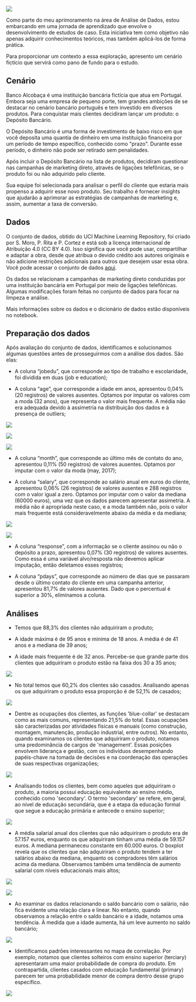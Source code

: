 ![](https://github.com/claudiaanjos/projetos-analise-dados/blob/main/projetos/Analise-para-campanha-de-marketing-instituicao-fincanceira/images/image0.png)

Como parte do meu aprimoramento na área de Análise de Dados, estou embarcando em uma jornada de aprendizado que envolve o desenvolvimento de estudos de caso. Esta iniciativa tem como objetivo não apenas adquirir conhecimentos teóricos, mas também aplicá-los de forma prática.

Para proporcionar um contexto a essa exploração, apresento um cenário fictício que servirá como pano de fundo para o estudo.

## Cenário

Banco Alcobaça é uma instituição bancária fictícia que atua em Portugal. Embora seja uma empresa de pequeno porte, tem grandes ambições de se destacar no cenário bancário português e tem investido em diversos produtos. Para conquistar mais clientes decidiram lançar um produto: o Depósito Bancário.

O Depósito Bancário é uma forma de investimento de baixo risco em que você deposita uma quantia de dinheiro em uma instituição financeira por um período de tempo específico, conhecido como "prazo". Durante esse período, o dinheiro não pode ser retirado sem penalidades.

Após incluir o Depósito Bancário na lista de produtos, decidiram questionar nas campanhas de marketing direto, através de ligações telefônicas, se o produto foi ou não adquirido pelo cliente.

Sua equipe foi selecionada para analisar o perfil do cliente que estaria mais propenso a adquirir esse novo produto. Seu trabalho é fornecer insights que ajudarão a aprimorar as estratégias de campanhas de marketing e, assim, aumentar a taxa de conversão.

## Dados

O conjunto de dados, obtido do UCI Machine Learning Repository, foi criado por S. Moro, P. Rita e P. Cortez e está sob a licença internacional de Atribuição 4.0 (CC BY 4.0). Isso significa que você pode usar, compartilhar e adaptar a obra, desde que atribua o devido crédito aos autores originais e não adicione restrições adicionais para outros que desejem usar essa obra. Você pode acessar o conjunto de dados [aqui](https://archive.ics.uci.edu/dataset/222/bank+marketing).

Os dados se relacionam a campanhas de marketing direto conduzidas por uma instituição bancária em Portugal por meio de ligações telefônicas. Algumas modificações foram feitas no conjunto de dados para focar na limpeza e análise. 

Mais informações sobre os dados e o dicionário de dados estão disponíveis no notebook.


## Preparação dos dados

Após avaliação do conjunto de dados, identificamos e solucionamos algumas questões antes de prosseguirmos com a análise dos dados. São elas:

- A coluna “jobedu”, que corresponde ao tipo de trabalho e escolaridade, foi dividida em duas (job e education);

- A coluna “age”, que corresponde a idade em anos, apresentou 0,04% (20 registros) de valores ausentes. Optamos por imputar os valores com a moda (32 anos), que representa o valor mais frequente. A média não era adequada devido à assimetria na distribuição dos dados e à presença de outliers;

![](https://github.com/claudiaanjos/projetos-analise-dados/blob/main/projetos/Analise-para-campanha-de-marketing-instituicao-fincanceira/images/image13.png)

![](https://github.com/claudiaanjos/projetos-analise-dados/blob/main/projetos/Analise-para-campanha-de-marketing-instituicao-fincanceira/images/image1.png)

![](https://github.com/claudiaanjos/projetos-analise-dados/blob/main/projetos/Analise-para-campanha-de-marketing-instituicao-fincanceira/images/image2.png)

- A coluna “month”, que corresponde ao último mês de contato do ano, apresentou 0,11% (50 registros) de valores ausentes. Optamos por imputar com o valor da moda (may, 2017);

- A coluna “salary”, que corresponde ao salário anual em euros do cliente, apresentou 0,06% (26 registros) de valores ausentes e 288 registros com o valor igual a zero. Optamos por imputar com o valor da mediana (60000 euros), uma vez que os dados parecem apresentar assimetria. A média não é apropriada neste caso, e a moda também não, pois o valor mais frequente está consideravelmente abaixo da média e da mediana;

![](https://github.com/claudiaanjos/projetos-analise-dados/blob/main/projetos/Analise-para-campanha-de-marketing-instituicao-fincanceira/images/image3.png)

![](https://github.com/claudiaanjos/projetos-analise-dados/blob/main/projetos/Analise-para-campanha-de-marketing-instituicao-fincanceira/images/image4.png)

- A coluna “response”, com a informação se o cliente assinou ou não o depósito a prazo, apresentou 0,07% (30 registros) de valores ausentes. Como essa é uma variável alvo/resposta não devemos aplicar imputação, então deletamos esses registros;

- A coluna “pdays”, que corresponde ao número de dias que se passaram desde o último contato do cliente em uma campanha anterior, apresentou 81,7% de valores ausentes. Dado que o percentual é superior a 30%, eliminamos a coluna.

## Análises
 
- Temos que 88,3% dos clientes não adquiriram o produto;

- A idade máxima é de 95 anos e mínima de 18 anos. A média é de 41 anos e a mediana de 39 anos;

- A idade mais frequente é de 32 anos. Percebe-se que grande parte dos clientes que adquiriram o produto estão na faixa dos 30 a 35 anos;

![](https://github.com/claudiaanjos/projetos-analise-dados/blob/main/projetos/Analise-para-campanha-de-marketing-instituicao-fincanceira/images/image5.png)

- No total temos que 60,2% dos clientes são casados. Analisando apenas os que adquiriram o produto essa proporção é de 52,1% de casados;

![](https://github.com/claudiaanjos/projetos-analise-dados/blob/main/projetos/Analise-para-campanha-de-marketing-instituicao-fincanceira/images/image6.png)

- Dentre as ocupações dos clientes, as funções 'blue-collar' se destacam como as mais comuns, representando 21,5% do total. Essas ocupações são caracterizadas por atividades físicas e manuais (como construção, montagem, manutenção, produção industrial, entre outros). No entanto, quando examinamos os clientes que adquiriram o produto, notamos uma predominância de cargos de 'management'. Essas posições envolvem liderança e gestão, com os indivíduos desempenhando papéis-chave na tomada de decisões e na coordenação das operações de suas respectivas organizações;

![](https://github.com/claudiaanjos/projetos-analise-dados/blob/main/projetos/Analise-para-campanha-de-marketing-instituicao-fincanceira/images/image7.png)

- Analisando todos os clientes, bem como aqueles que adquiriram o produto, a maioria possui educação equivalente ao ensino médio, conhecido como 'secondary'. O termo 'secondary' se refere, em geral, ao nível de educação secundária, que é a etapa da educação formal que segue a educação primária e antecede o ensino superior;

![](https://github.com/claudiaanjos/projetos-analise-dados/blob/main/projetos/Analise-para-campanha-de-marketing-instituicao-fincanceira/images/image8.png)

- A média salarial anual dos clientes que não adquiriram o produto era de 57.157 euros, enquanto os que adquiriram tinham uma média de 59.157 euros. A mediana permaneceu constante em 60.000 euros. O boxplot revela que os clientes que não adquiriram o produto tendem a ter salários abaixo da mediana, enquanto os compradores têm salários acima da mediana. Observamos também uma tendência de aumento salarial com níveis educacionais mais altos;

![](https://github.com/claudiaanjos/projetos-analise-dados/blob/main/projetos/Analise-para-campanha-de-marketing-instituicao-fincanceira/images/image10.png)

![](https://github.com/claudiaanjos/projetos-analise-dados/blob/main/projetos/Analise-para-campanha-de-marketing-instituicao-fincanceira/images/image11.png)


- Ao examinar os dados relacionando o saldo bancário com o salário, não fica evidente uma relação clara e linear. No entanto, quando observamos a relação entre o saldo bancário e a idade, notamos uma tendência. À medida que a idade aumenta, há um leve aumento no saldo bancário;

![](https://github.com/claudiaanjos/projetos-analise-dados/blob/main/projetos/Analise-para-campanha-de-marketing-instituicao-fincanceira/images/image9.png)

- Identificamos padrões interessantes no mapa de correlação. Por exemplo, notamos que clientes solteiros com ensino superior (terciary) apresentaram uma maior probabilidade de compra do produto. Em contrapartida, clientes casados com educação fundamental (primary) parecem ter uma probabilidade menor de compra dentro desse grupo específico.

![](https://github.com/claudiaanjos/projetos-analise-dados/blob/main/projetos/Analise-para-campanha-de-marketing-instituicao-fincanceira/images/image12.png)